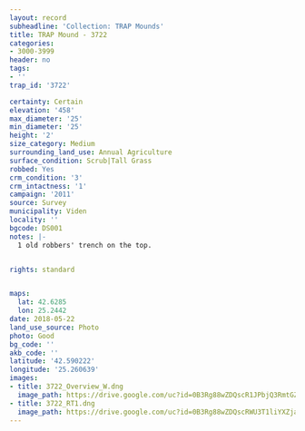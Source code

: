 ```yaml
---
layout: record
subheadline: 'Collection: TRAP Mounds'
title: TRAP Mound - 3722
categories:
- 3000-3999
header: no
tags:
- ''
trap_id: '3722'

certainty: Certain
elevation: '458'
max_diameter: '25'
min_diameter: '25'
height: '2'
size_category: Medium
surrounding_land_use: Annual Agriculture
surface_condition: Scrub|Tall Grass
robbed: Yes
crm_condition: '3'
crm_intactness: '1'
campaign: '2011'
source: Survey
municipality: Viden
locality: ''
bgcode: DS001
notes: |-
  1 old robbers' trench on the top.


rights: standard


maps:
  lat: 42.6285
  lon: 25.2442
date: 2018-05-22
land_use_source: Photo
photo: Good
bg_code: ''
akb_code: ''
latitude: '42.590222'
longitude: '25.260639'
images:
- title: 3722_Overview_W.dng
  image_path: https://drive.google.com/uc?id=0B3Rg88wZDQscR1JPbjQ3RmtGZW8
- title: 3722_RT1.dng
  image_path: https://drive.google.com/uc?id=0B3Rg88wZDQscRWU3T1liYXZja0k
---
```

